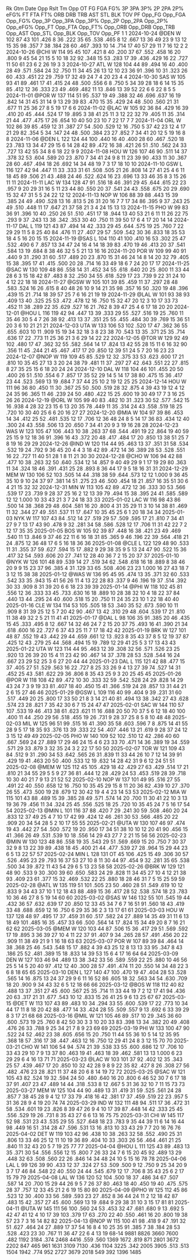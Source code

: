 Rk	Gtm	Date	Opp	Rslt	Tm	Opp	OT	FG	FGA	FG%	3P	3PA	3P%	2P	2PA	2P%	eFG%	FT	FTA	FT%	ORB	DRB	TRB	AST	STL	BLK	TOV	PF	Opp_FG	Opp_FGA	Opp_FG%	Opp_3P	Opp_3PA	Opp_3P%	Opp_2P	Opp_2PA	Opp_2P%	Opp_eFG%	Opp_FT	Opp_FTA	Opp_FT%	Opp_ORB	Opp_DRB	Opp_TRB	Opp_AST	Opp_STL	Opp_BLK	Opp_TOV	Opp_PF
1	1	2024-10-24	@DEN	W	102	87		43	101	.426	8	36	.222	35	65	.538	.465	8	12	.667	13	36	49	23	9	13	12	15	35	98	.357	7	38	.184	28	60	.467	.393	10	14	.714	17	40	57	29	11	7	16	12
2	2	2024-10-26	@CHI	W	114	95		45	107	.421	8	40	.200	37	67	.552	.458	16	20	.800	9	45	54	21	15	5	10	18	32	92	.348	15	53	.283	17	39	.436	.429	16	22	.727	11	50	61	23	6	2	26	19
3	3	2024-10-27	ATL	W	128	104		44	89	.494	16	40	.400	28	49	.571	.584	24	32	.750	11	34	45	26	13	12	10	23	36	91	.396	10	31	.323	26	60	.433	.451	22	29	.759	17	32	49	24	7	4	20	23
4	4	2024-10-30	SAS	W	105	93		41	89	.461	17	41	.415	24	48	.500	.556	6	8	.750	5	34	39	28	18	6	14	15	35	85	.412	12	36	.333	23	49	.469	.482	11	13	.846	13	39	52	22	6	6	22	8
5	5	2024-11-01	@POR	W	137	114		51	95	.537	19	49	.388	32	46	.696	.637	16	19	.842	14	31	45	31	14	9	13	29	39	83	.470	15	35	.429	24	48	.500	.560	21	31	.677	11	25	36	27	8	5	19	17
6	6	2024-11-02	@LAC	W	105	92		36	84	.429	16	39	.410	20	45	.444	.524	17	19	.895	3	38	41	25	11	3	12	22	32	79	.405	11	35	.314	21	44	.477	.475	17	26	.654	10	40	50	23	10	7	22	17
7	7	2024-11-04	ORL	W	102	86		39	85	.459	12	31	.387	27	54	.500	.529	12	16	.750	5	37	42	23	12	4	17	21	29	82	.354	5	34	.147	24	48	.500	.384	23	27	.852	7	34	41	20	12	5	19	16
8	8	2024-11-06	@DEN	L	122	124		44	100	.440	16	40	.400	28	60	.467	.520	18	23	.783	13	34	47	29	15	6	14	28	42	89	.472	16	38	.421	26	51	.510	.562	24	33	.727	13	42	55	34	8	6	18	22
9	9	2024-11-08	HOU	W	126	107		46	90	.511	14	37	.378	32	53	.604	.589	20	23	.870	7	34	41	24	9	8	11	23	39	90	.433	11	30	.367	28	60	.467	.494	18	26	.692	14	34	48	19	7	3	17	18
10	10	2024-11-10	GSW	L	116	127		42	94	.447	11	33	.333	31	61	.508	.505	21	26	.808	14	27	41	25	4	6	11	18	45	89	.506	21	43	.488	24	46	.522	.624	16	23	.696	13	33	46	35	8	3	15	26
11	11	2024-11-11	LAC	W	134	128		47	91	.516	18	46	.391	29	45	.644	.615	22	23	.957	9	20	29	31	16	5	11	23	44	80	.550	20	37	.541	24	43	.558	.675	20	29	.690	15	32	47	31	5	5	24	22
12	12	2024-11-13	NOP	W	106	88		39	88	.443	15	39	.385	24	49	.490	.528	13	16	.813	5	26	31	20	16	7	7	17	34	86	.395	9	37	.243	25	49	.510	.448	11	17	.647	21	37	58	21	3	4	24	15
13	13	2024-11-15	PHO	W	99	83		36	91	.396	10	40	.250	26	51	.510	.451	17	18	.944	13	40	53	21	6	11	11	26	22	75	.293	9	37	.243	13	38	.342	.353	30	40	.750	11	39	50	17	6	4	17	20
14	14	2024-11-17	DAL	L	119	121		43	87	.494	14	42	.333	29	45	.644	.575	19	25	.760	7	22	29	29	11	5	8	25	40	84	.476	11	27	.407	29	57	.509	.542	30	36	.833	18	35	53	18	4	5	16	20
15	15	2024-11-19	@SAS	L	104	110		41	100	.410	16	53	.302	25	47	.532	.490	6	7	.857	13	34	47	24	16	4	14	18	39	83	.470	19	46	.413	20	37	.541	.584	13	19	.684	8	38	46	32	5	5	21	13
16	16	2024-11-20	POR	W	109	99		40	91	.440	9	31	.290	31	60	.517	.489	20	23	.870	15	31	46	24	14	8	14	20	32	79	.405	15	38	.395	17	41	.415	.500	20	28	.714	16	33	49	18	6	7	24	20
17	17	2024-11-25	@SAC	W	130	109		48	86	.558	14	31	.452	34	55	.618	.640	20	25	.800	11	33	44	28	6	3	15	18	42	87	.483	8	32	.250	34	55	.618	.529	17	23	.739	9	22	31	24	10	4	12	22
18	18	2024-11-27	@GSW	W	105	101		39	85	.459	11	37	.297	28	48	.583	.524	16	26	.615	8	40	48	26	10	9	14	21	35	98	.357	16	50	.320	19	48	.396	.439	15	21	.714	18	39	57	25	7	6	16	21
19	19	2024-11-29	@LAL	W	101	93		38	93	.409	13	40	.325	25	53	.472	.478	12	16	.750	15	32	47	20	12	3	10	17	33	73	.452	11	38	.289	22	35	.629	.527	16	21	.762	8	39	47	25	4	6	17	18
20	20	2024-12-01	@HOU	L	116	119		42	94	.447	13	39	.333	29	55	.527	.516	19	25	.760	11	35	46	30	5	4	7	26	38	92	.413	13	37	.351	25	55	.455	.484	30	39	.769	15	36	51	20	3	6	10	21
21	21	2024-12-03	UTA	W	133	106		53	102	.520	17	47	.362	36	55	.655	.603	10	11	.909	15	19	34	32	18	3	8	23	38	70	.543	13	35	.371	25	35	.714	.636	17	22	.773	11	25	36	21	3	6	29	14
22	22	2024-12-05	@TOR	W	129	92		49	102	.480	17	47	.362	32	55	.582	.564	14	17	.824	13	42	55	28	15	11	6	16	32	90	.356	11	45	.244	21	45	.467	.417	17	20	.850	12	39	51	24	5	7	20	16
23	23	2024-12-07	@NOP	W	119	109		45	85	.529	12	32	.375	33	53	.623	.600	17	21	.810	10	35	45	27	13	3	20	24	38	79	.481	11	37	.297	27	42	.643	.551	22	27	.815	8	27	35	25	15	6	18	20
24	24	2024-12-10	DAL	W	118	104		46	101	.455	20	50	.400	26	51	.510	.554	6	7	.857	17	35	52	29	14	5	14	17	38	80	.475	15	36	.417	23	44	.523	.569	13	19	.684	7	37	44	25	10	2	19	12
25	25	2024-12-14	HOU	W	111	96		36	80	.450	11	30	.367	25	50	.500	.519	28	32	.875	4	39	43	19	12	4	12	24	35	96	.365	11	46	.239	24	50	.480	.422	15	25	.600	19	30	49	17	7	3	16	25
26	26	2024-12-19	@ORL	W	105	99		40	83	.482	10	31	.323	30	52	.577	.542	15	16	.938	4	28	32	23	15	6	13	20	35	78	.449	11	35	.314	24	43	.558	.519	18	25	.720	10	30	40	25	6	6	20	16
27	27	2024-12-20	@MIA	W	104	97		39	86	.453	14	34	.412	25	52	.481	.535	12	17	.706	12	36	48	24	8	5	14	17	36	83	.434	12	40	.300	24	43	.558	.506	13	20	.650	7	34	41	20	9	3	19	16
28	28	2024-12-23	WAS	W	123	105		47	106	.443	10	38	.263	37	68	.544	.491	19	22	.864	19	40	59	25	15	9	12	18	36	91	.396	16	43	.372	20	48	.417	.484	17	20	.850	13	38	51	25	7	8	19	16
29	29	2024-12-26	@IND	W	120	114		44	95	.463	13	37	.351	31	58	.534	.532	19	24	.792	9	36	45	20	4	4	3	18	42	89	.472	14	36	.389	28	53	.528	.551	16	22	.727	11	40	51	28	1	8	11	21
30	30	2024-12-28	@CHO	W	106	94		42	88	.477	10	38	.263	32	50	.640	.534	12	14	.857	9	40	49	29	9	1	17	19	29	80	.363	11	34	.324	18	46	.391	.431	25	28	.893	8	36	44	17	9	5	18	16
31	31	2024-12-29	MEM	W	130	106		52	103	.505	14	44	.318	38	59	.644	.573	12	12	1.000	9	36	45	35	10	9	10	24	37	97	.381	14	51	.275	23	46	.500	.454	18	21	.857	16	35	51	30	6	4	21	15
32	32	2024-12-31	MIN	W	113	105		42	89	.472	12	36	.333	30	53	.566	.539	17	23	.739	9	28	37	25	16	2	12	13	39	79	.494	15	38	.395	24	41	.585	.589	12	12	1.000	10	33	43	21	3	7	24	18
33	33	2025-01-02	LAC	W	116	98		43	86	.500	14	38	.368	29	48	.604	.581	16	20	.800	4	31	35	29	11	3	10	14	38	81	.469	11	32	.344	27	49	.551	.537	11	17	.647	10	35	45	25	6	1	20	18
34	34	2025-01-03	NYK	W	117	107		43	84	.512	14	27	.519	29	57	.509	.595	17	21	.810	7	34	41	27	9	7	13	17	43	90	.478	9	32	.281	34	58	.586	.528	12	17	.706	11	31	42	22	7	2	12	17
35	35	2025-01-05	BOS	W	105	92		39	87	.448	16	38	.421	23	49	.469	.540	11	13	.846	9	37	46	22	11	6	16	18	31	85	.365	9	46	.196	22	39	.564	.418	21	24	.875	12	36	48	17	6	5	16	18
36	36	2025-01-08	@CLE	L	122	129		48	90	.533	11	31	.355	37	59	.627	.594	15	17	.882	9	29	38	35	9	5	13	24	47	90	.522	15	36	.417	32	54	.593	.606	20	27	.741	12	28	40	36	7	2	15	20
37	37	2025-01-10	@NYK	W	126	101		48	89	.539	14	27	.519	34	62	.548	.618	16	18	.889	8	38	46	20	9	9	15	23	37	96	.385	4	31	.129	33	65	.508	.406	23	23	1.000	16	27	43	18	7	3	12	15
38	38	2025-01-12	@WAS	W	136	95		45	95	.474	13	35	.371	32	60	.533	.542	33	35	.943	15	41	56	26	11	4	13	22	28	83	.337	9	46	.196	19	37	.514	.392	30	33	.909	8	31	39	20	6	6	18	23
39	39	2025-01-14	@PHI	W	118	102		45	81	.556	12	36	.333	33	45	.733	.630	16	18	.889	10	28	38	32	10	4	18	22	37	84	.440	13	44	.295	24	40	.600	.518	15	20	.750	11	24	35	23	10	1	22	18
40	40	2025-01-16	CLE	W	134	114		53	105	.505	18	53	.340	35	52	.673	.590	10	11	.909	8	31	39	25	12	5	7	20	42	90	.467	13	42	.310	29	48	.604	.539	17	21	.810	11	38	49	32	2	5	21	11
41	41	2025-01-17	@DAL	L	98	106		35	91	.385	20	46	.435	15	45	.333	.495	8	12	.667	14	32	46	24	7	2	15	20	37	75	.493	16	41	.390	21	34	.618	.600	16	22	.727	6	37	43	25	11	7	17	18
42	42	2025-01-19	BRK	W	127	101		48	87	.552	19	43	.442	29	44	.659	.661	12	13	.923	8	35	43	37	8	5	12	19	37	87	.425	12	43	.279	25	44	.568	.494	15	19	.789	12	29	41	25	5	3	17	13
43	43	2025-01-22	UTA	W	123	114		44	95	.463	12	39	.308	32	56	.571	.526	23	25	.920	13	26	39	20	15	4	11	23	42	90	.467	14	37	.378	28	53	.528	.544	16	24	.667	23	29	52	25	3	6	27	20
44	44	2025-01-23	DAL	L	115	121		42	88	.477	15	37	.405	27	51	.529	.563	16	22	.727	8	25	33	26	9	4	13	27	39	74	.527	14	31	.452	25	43	.581	.622	29	36	.806	8	35	43	25	9	3	20	25
45	45	2025-01-26	@POR	W	118	108		42	89	.472	10	30	.333	32	59	.542	.528	24	29	.828	14	29	43	24	7	3	9	19	33	81	.407	18	40	.450	15	41	.366	.519	24	28	.857	13	31	44	21	2	6	15	27
46	46	2025-01-29	@GSW	L	109	116		40	99	.404	9	39	.231	31	60	.517	.449	20	25	.800	17	33	50	21	8	3	14	21	40	81	.494	13	38	.342	27	43	.628	.574	23	28	.821	7	35	42	30	6	7	15	24
47	47	2025-02-01	SAC	W	144	110		57	107	.533	19	46	.413	38	61	.623	.621	11	16	.688	20	50	70	37	5	6	12	18	40	100	.400	11	44	.250	29	56	.518	.455	19	26	.731	9	28	37	25	8	5	8	10
48	48	2025-02-03	MIL	W	125	96		51	99	.515	16	41	.390	35	58	.603	.596	7	8	.875	14	41	55	28	9	5	17	18	35	93	.376	13	39	.333	22	54	.407	.446	13	21	.619	9	28	37	24	12	3	15	12
49	49	2025-02-05	PHO	W	140	109		52	102	.510	12	42	.286	40	60	.667	.569	24	27	.889	17	29	46	24	15	4	6	23	33	70	.471	14	36	.389	19	34	.559	.571	29	33	.879	3	32	35	24	3	2	22	17
50	50	2025-02-07	TOR	W	121	109		43	84	.512	9	31	.290	34	53	.642	.565	26	31	.839	11	33	44	26	10	7	12	14	39	91	.429	19	41	.463	20	50	.400	.533	12	19	.632	14	28	42	31	9	6	12	24
51	51	2025-02-08	@MEM	W	125	112		45	105	.429	18	42	.429	27	63	.429	.514	17	21	.810	21	34	55	29	5	5	9	27	36	81	.444	12	28	.429	24	53	.453	.519	28	39	.718	10	30	40	21	7	9	13	21
52	52	2025-02-10	NOP	W	137	101		49	95	.516	27	55	.491	22	40	.550	.658	12	16	.750	10	35	45	29	15	8	11	20	36	82	.439	10	27	.370	26	55	.473	.500	19	28	.679	12	30	42	19	4	4	23	14
53	53	2025-02-12	MIA	W	115	101		43	88	.489	15	39	.385	28	49	.571	.574	14	20	.700	11	30	41	22	10	3	13	19	36	79	.456	11	34	.324	25	45	.556	.525	18	25	.720	10	35	45	24	7	5	16	17
54	54	2025-02-13	@MIN	L	101	116		37	88	.420	7	29	.241	30	59	.508	.460	20	24	.833	12	37	49	25	4	7	10	17	42	99	.424	12	46	.261	30	53	.566	.485	20	22	.909	20	34	54	28	5	2	10	17
55	55	2025-02-21	@UTA	W	130	107		46	97	.474	19	43	.442	27	54	.500	.572	19	20	.950	17	34	51	38	10	10	12	20	41	90	.456	15	41	.366	26	49	.531	.539	10	18	.556	14	29	43	27	7	2	21	15
56	56	2025-02-23	@MIN	W	130	123		48	86	.558	19	35	.543	29	51	.569	.669	15	20	.750	7	30	37	32	9	8	13	22	39	89	.438	18	45	.400	21	44	.477	.539	27	28	.964	15	29	44	23	6	5	13	22
57	57	2025-02-24	MIN	L	128	131	OT	45	106	.425	15	49	.306	30	57	.526	.495	23	29	.793	16	37	53	27	10	8	11	30	44	97	.454	9	32	.281	35	65	.538	.500	34	39	.872	11	43	54	29	6	5	13	23
58	58	2025-02-26	@BRK	W	129	121		48	90	.533	9	30	.300	39	60	.650	.583	24	29	.828	11	34	45	27	10	4	12	21	38	93	.409	23	61	.377	15	32	.469	.532	22	25	.880	18	28	46	31	7	5	15	25
59	59	2025-02-28	@ATL	W	135	119		51	101	.505	23	50	.460	28	51	.549	.619	10	12	.833	9	34	43	37	10	1	12	18	43	88	.489	15	36	.417	28	52	.538	.574	18	23	.783	10	36	46	27	8	5	19	14
60	60	2025-03-02	@SAS	W	146	132		55	101	.545	19	44	.432	36	57	.632	.639	17	20	.850	12	33	45	34	7	6	7	16	51	91	.560	18	43	.419	33	48	.688	.659	12	16	.750	6	29	35	36	2	3	13	17
61	61	2025-03-03	HOU	W	137	128		48	97	.495	17	37	.459	31	60	.517	.582	24	27	.889	14	35	49	31	11	6	13	18	49	101	.485	16	35	.457	33	66	.500	.564	14	17	.824	15	34	49	20	8	7	16	21
62	62	2025-03-05	@MEM	W	120	103		44	87	.506	15	36	.417	29	51	.569	.592	17	19	.895	3	36	39	27	10	4	11	22	37	91	.407	9	34	.265	28	57	.491	.456	20	22	.909	11	38	49	21	9	1	16	18
63	63	2025-03-07	POR	W	107	89		39	84	.464	14	38	.368	25	46	.543	.548	15	17	.882	4	39	43	25	12	8	13	13	33	95	.347	8	43	.186	25	52	.481	.389	15	18	.833	14	39	53	15	6	4	17	16
64	64	2025-03-09	DEN	W	127	103		46	94	.489	13	38	.342	33	56	.589	.559	22	25	.880	10	46	56	25	5	14	5	20	40	97	.412	12	40	.300	28	57	.491	.474	11	20	.550	14	34	48	22	3	6	8	18
65	65	2025-03-10	DEN	L	127	140		47	100	.470	19	47	.404	28	53	.528	.565	14	16	.875	13	24	37	29	9	6	11	16	52	86	.605	18	32	.563	34	54	.630	.709	18	20	.900	9	34	43	32	6	5	12	18
66	66	2025-03-12	@BOS	W	118	112		40	82	.488	13	37	.351	27	45	.600	.567	25	35	.714	11	33	44	19	7	2	12	17	41	94	.436	20	63	.317	21	31	.677	.543	10	12	.833	15	26	41	25	9	6	13	25
67	67	2025-03-15	@DET	W	113	107		43	89	.483	10	34	.294	33	55	.600	.539	17	22	.773	10	34	44	17	11	8	18	20	42	88	.477	14	33	.424	28	55	.509	.557	9	13	.692	6	33	39	29	8	3	17	21
68	68	2025-03-16	@MIL	W	121	105		46	89	.517	10	29	.345	36	60	.600	.573	19	25	.760	8	42	50	30	3	3	10	20	33	83	.398	13	34	.382	20	49	.408	.476	26	33	.788	9	25	34	21	7	8	9	23
69	69	2025-03-19	PHI	W	133	100		47	90	.522	24	52	.462	23	38	.605	.656	15	20	.750	11	44	55	36	10	5	14	12	35	95	.368	18	57	.316	17	38	.447	.463	12	16	.750	12	29	41	24	8	3	12	15
70	70	2025-03-21	CHO	W	141	106		54	94	.574	21	39	.538	33	55	.600	.686	12	17	.706	10	33	43	29	10	7	9	13	37	80	.463	19	41	.463	18	39	.462	.581	13	13	1.000	6	23	29	29	6	4	16	13
71	71	2025-03-23	@LAC	W	103	101		37	92	.402	12	35	.343	25	57	.439	.467	17	20	.850	10	32	42	28	9	8	9	22	35	82	.427	8	26	.308	27	56	.482	.476	23	28	.821	11	37	48	20	6	8	14	19
72	72	2025-03-25	@SAC	W	121	105		43	82	.524	19	32	.594	24	50	.480	.640	16	20	.800	6	46	52	30	7	6	17	18	37	91	.407	23	47	.489	14	44	.318	.533	8	12	.667	5	31	36	32	10	7	11	15
73	73	2025-03-27	MEM	W	125	104		44	90	.489	13	31	.419	31	59	.525	.561	24	28	.857	7	38	45	28	9	4	12	17	33	79	.418	16	42	.381	17	37	.459	.519	22	23	.957	5	31	36	28	9	4	19	20
74	74	2025-03-29	IND	W	132	111		48	94	.511	17	36	.472	31	58	.534	.601	19	23	.826	8	39	47	26	9	4	10	17	39	87	.448	14	42	.333	25	45	.556	.529	19	26	.731	8	35	43	27	6	6	13	16
75	75	2025-03-31	CHI	W	145	117		52	98	.531	23	43	.535	29	55	.527	.648	18	23	.783	9	35	44	39	11	6	14	16	44	98	.449	16	51	.314	28	47	.596	.531	13	16	.813	10	33	43	29	7	7	20	16
76	76	2025-04-02	DET	W	119	103		42	96	.438	10	38	.263	32	58	.552	.490	25	31	.806	13	33	46	25	12	11	10	19	36	89	.404	10	33	.303	26	56	.464	.461	21	25	.840	11	32	43	20	5	7	19	25
77	77	2025-04-04	@HOU	L	111	125		43	89	.483	13	35	.371	30	54	.556	.556	12	15	.800	7	26	33	24	7	6	15	20	45	92	.489	13	29	.448	32	63	.508	.560	22	26	.846	14	34	48	24	10	5	15	16
78	78	2025-04-06	LAL	L	99	126		39	90	.433	12	37	.324	27	53	.509	.500	9	12	.750	9	25	34	20	9	3	7	17	46	84	.548	22	40	.550	24	44	.545	.679	12	17	.706	8	35	43	25	6	2	17	15
79	79	2025-04-08	LAL	W	136	120		52	104	.500	18	37	.486	34	67	.507	.587	14	20	.700	15	29	44	26	9	5	7	26	37	80	.463	18	40	.450	19	40	.475	.575	28	37	.757	12	33	45	21	2	6	19	15
80	80	2025-04-09	@PHO	W	125	112		45	86	.523	12	30	.400	33	56	.589	.593	23	27	.852	8	36	44	24	11	2	12	18	42	87	.483	15	42	.357	27	45	.600	.569	13	19	.684	9	29	38	31	10	3	15	17
81	81	2025-04-11	@UTA	W	145	111		56	100	.560	24	53	.453	32	47	.681	.680	9	13	.692	5	42	47	41	12	4	10	17	39	103	.379	17	63	.270	22	40	.550	.461	16	20	.800	19	38	57	23	7	3	16	14
82	82	2025-04-13	@NOP	W	115	100		41	98	.418	9	47	.191	32	51	.627	.464	24	27	.889	17	37	54	16	8	4	10	25	35	91	.385	7	38	.184	28	53	.528	.423	23	30	.767	11	36	47	22	6	4	13	19
68-14	9881	8826		3660	7600	.482	1192	3184	.374	2468	4416	.559	.560	1369	1672	.819	871	2801	3672	2202	847	465	961	1631	3109	7130	.436	1104	3225	.342	2005	3905	.513	.513	1504	1942	.774	952	2727	3679	2018	549	392	1396	1485